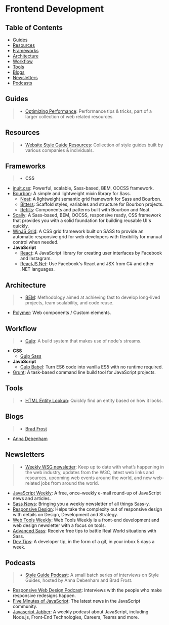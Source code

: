 # Frontend Development

## Table of Contents

- [Guides](#guides)
- [Resources](#resources)
- [Frameworks](#frameworks)
- [Architecture](#architecture)
- [Workflow](#workflow)
- [Tools](#tools)
- [Blogs](#blogs)
- [Newsletters](#newsletters)
- [Podcasts](#podcasts)

## Guides

>- [Optimizing Performance](https://developers.google.com/web/fundamentals/performance/index): Performance tips & tricks, part of a larger collection of web related resources.

## Resources

>- [Website Style Guide Resources](http://styleguides.io/examples.html): Collection of  style guides built by various companies & individuals.

## Frameworks

>- **CSS**
  - [inuit.css](https://github.com/csswizardry/inuit.css): Powerful, scalable, Sass-based, BEM, OOCSS framework.
  - [Bourbon](http://bourbon.io/): A simple and lightweight mixin library for Sass.
    - [Neat](http://neat.bourbon.io/): A lightweight semantic grid framework for Sass and Bourbon.
    - [Bitters](http://bitters.bourbon.io/): Scaffold styles, variables and structure for Bourbon projects.
    - [Refills](http://refills.bourbon.io/): Components and patterns built with Bourbon and Neat.
  - [Scally](https://github.com/chris-pearce/scally): A Sass-based, BEM, OOCSS, responsive ready, CSS framework that provides you with a solid foundation for building reusable UI's quickly.
  - [WinJS Grid](https://github.com/winjs/grid): A CSS grid framework built on SASS to provide an automatic responsive grid for web developers with flexibility for manual control when needed.
- **JavaScript**
  - [React](https://facebook.github.io/react/): A JavaScript library for creating user interfaces by Facebook and Instagram.
  - [ReactJS.Net](http://reactjs.net/): Use Facebook's React and JSX from C# and other .NET languages.

## Architecture

>- [BEM](http://bem.info/): Methodology aimed at achieving fast to develop long-lived projects, team scalability, and code reuse.
- [Polymer](https://www.polymer-project.org): Web components / Custom elements.

## Workflow

>- [Gulp](http://gulpjs.com/): A build system that makes use of node's streams.
  - **CSS**
    - [Gulp Sass](https://github.com/dlmanning/gulp-sass)
  - **JavaScript**
    - [Gulp Babel](https://github.com/babel/gulp-babel): Turn ES6 code into vanilla ES5 with no runtime required.
- [Grunt](http://gruntjs.com/): A task-based command line build tool for JavaScript projects.

## Tools

>- [HTML Entity Lookup](http://entity-lookup.leftlogic.com/): Quickly find an entity based on how it looks.

## Blogs

>- [Brad Frost](http://bradfrost.com/blog/)
- [Anna Debenham](http://maban.co.uk/writing/)

## Newsletters

>- [Weekly WSG newsletter](http://webstandardsgroup.org/): Keep up to date with what’s happening in the web industry, updates from the W3C, latest web links and resources, upcoming web events around the world, and new web-related jobs from around the world.
- [JavaScript Weekly](http://javascriptweekly.com/): A free, once–weekly e-mail round-up of JavaScript news and articles.
- [Sass News](http://www.sassnews.com/): Bringing you a weekly newsletter of all things Sass-y.
- [Responsive Design](http://responsivedesign.is/): Helps take the complexity out of responsive design with details on Design, Development and Strategy.
- [Web Tools Weekly](http://webtoolsweekly.com/): Web Tools Weekly is a front-end development and web design newsletter with a focus on tools.
- [Advanced Sass](http://advancedsass.com/): Receive free tips to battle Real World situations with Sass.
- [Dev Tips](https://umaar.com/dev-tips/): A developer tip, in the form of a gif, in your inbox 5 days a week.

## Podcasts

>- [Style Guide Podcast](http://styleguides.io/podcast/index.html): A small batch series of interviews on Style Guides, hosted by Anna Debenham and Brad Frost.
- [Responsive Web Design Podcast](http://responsivewebdesign.com/podcast/): Interviews with the people who make responsive redesigns happen.
- [Five Minutes of JavaScript](https://fivejs.codeschool.com/): The latest news in the JavaScript community.
- [Javascript Jabber](http://devchat.tv/js-jabber/): A weekly podcast about JavaScript, including Node.js, Front-End Technologies, Careers, Teams and more.
